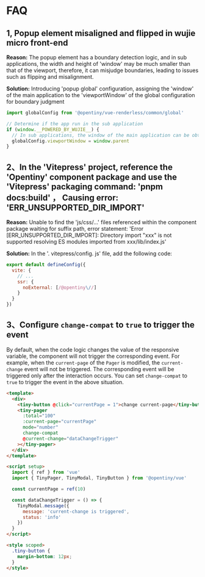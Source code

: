 # FAQ

## 1, Popup element misaligned and flipped in wujie micro front-end

**Reason:** The popup element has a boundary detection logic, and in sub applications, the width and height of 'window' may be much smaller than that of the viewport,
therefore, it can misjudge boundaries, leading to issues such as flipping and misalignment.

**Solution:** Introducing 'popup global' configuration, assigning the 'window' of the main application to the 'viewportWindow' of the global configuration for boundary judgment

```js
import globalConfig from '@opentiny/vue-renderless/common/global'

// Determine if the app run in the sub application
if (window.__POWERED_BY_WUJIE__) {
  // In sub applications, the window of the main application can be obtained through window. parent
  globalConfig.viewportWindow = window.parent
}
```

## 2、In the 'Vitepress' project, reference the 'Opentiny' component package and use the 'Vitepress' packaging command: 'pnpm docs:build' ， Causing error: 'ERR_UNSUPPORTED_DIR_IMPORT'

**Reason:** Unable to find the 'js/css/...' files referenced within the component package waiting for suffix path, error statement: 'Error [ERR_UNSUPPORTED_DIR_IMPORT]: Directory import "xxx" is not supported resolving ES modules imported from xxx/lib/index.js'

**Solution:** In the '. vitepress/config. js' file, add the following code:

```js
export default defineConfig({
  vite: {
    // ...
    ssr: {
      noExternal: [/@opentiny\//]
    }
  }
})
```

## 3、Configure `change-compat` to `true` to trigger the event

By default, when the code logic changes the value of the responsive variable, the component will not trigger the corresponding event. For example, when the `current-page` of the `Pager` is modified, the `current-change` event will not be triggered. The corresponding event will be triggered only after the interaction occurs.
You can set `change-compat` to `true` to trigger the event in the above situation.

```html
<template>
  <div>
    <tiny-button @click="currentPage = 1">change current-page</tiny-button>
    <tiny-pager
      :total="100"
      :current-page="currentPage"
      mode="number"
      change-compat
      @current-change="dataChangeTrigger"
    ></tiny-pager>
  </div>
</template>

<script setup>
  import { ref } from 'vue'
  import { TinyPager, TinyModal, TinyButton } from '@opentiny/vue'

  const currentPage = ref(10)

  const dataChangeTrigger = () => {
    TinyModal.message({
      message: 'current-change is triggered',
      status: 'info'
    })
  }
</script>

<style scoped>
  .tiny-button {
    margin-bottom: 12px;
  }
</style>
```
